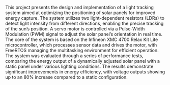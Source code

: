 This project presents the design and implementation
of a light tracking system aimed at optimizing the positioning of
solar panels for improved energy capture. The system utilizes
two light-dependent resistors (LDRs) to detect light intensity
from different directions, enabling the precise tracking of the
sun’s position. A servo motor is controlled via a Pulse-Width
Modulation (PWM) signal to adjust the solar panel’s orientation
in real time. The core of the system is based on the Infineon
XMC 4700 Relax Kit Lite microcontroller, which processes
sensor data and drives the motor, with FreeRTOS managing
the multitasking environment for efficient operation. The system
was evaluated through a series of performance tests, comparing
the energy output of a dynamically adjusted solar panel with
a static panel under various lighting conditions. The results
demonstrate significant improvements in energy efficiency, with
voltage outputs showing up to an 80% increase compared to
a static configuration.
